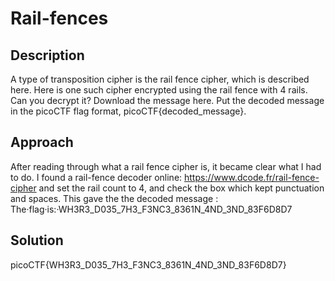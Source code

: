 # Rail-fences

## Description

A type of transposition cipher is the rail fence cipher, which is described here. Here is one such cipher encrypted using the rail fence with 4 rails. Can you decrypt it?
Download the message here.
Put the decoded message in the picoCTF flag format, picoCTF{decoded_message}.

## Approach
After reading through what a rail fence cipher is, it became clear what I had to do. I found a rail-fence decoder online: https://www.dcode.fr/rail-fence-cipher
and set the rail count to 4, and check the box which kept punctuation and spaces. This gave the the decoded message : The·flag·is:·WH3R3_D035_7H3_F3NC3_8361N_4ND_3ND_83F6D8D7

## Solution
picoCTF{WH3R3_D035_7H3_F3NC3_8361N_4ND_3ND_83F6D8D7}


